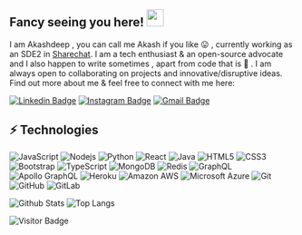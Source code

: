## Fancy seeing you here! <img src="https://raw.githubusercontent.com/aemmadi/aemmadi/master/wave.gif" width="30px">

I am Akashdeep , you can call me Akash if you like :stuck_out_tongue: , currently working as an SDE2 in
[Sharechat](https://sharechat.com/about). I am a tech enthusiast & an open-source advocate and I also happen to write sometimes , apart from code that is :zany_face: . I am always open to collaborating on projects and innovative/disruptive ideas. Find out more about me & feel free to connect with me here:

[![Linkedin Badge](https://img.shields.io/badge/-Akashdeep-blue?style=flat-square&logo=Linkedin&logoColor=white&link=https://www.linkedin.com/in/akashdeep-patra-632428122/)](https://www.linkedin.com/in/akashdeep-patra-632428122/)
[![Instagram Badge](https://img.shields.io/badge/-mr_mornin_star-purple?style=flat-square&logo=instagram&logoColor=white&link=https://www.instagram.com/mr_mornin_star/)](https://www.instagram.com/mr_mornin_star/)
[![Gmail Badge](https://img.shields.io/badge/-adeep8961@gmail.com-c14438?style=flat-square&logo=Gmail&logoColor=white&link=mailto:adeep8961@gmail.com)](mailto:adeep8961@gmail.com)

## ⚡ Technologies

![JavaScript](https://img.shields.io/badge/-JavaScript-black?style=flat-square&logo=javascript)
![Nodejs](https://img.shields.io/badge/-Nodejs-black?style=flat-square&logo=Node.js)
![Python](https://img.shields.io/badge/-Python-black?style=flat-square&logo=Python)
![React](https://img.shields.io/badge/-React-black?style=flat-square&logo=react)
![Java](https://img.shields.io/badge/-java-E34A86?style=flat-square&logo=java)
![HTML5](https://img.shields.io/badge/-HTML5-E34F26?style=flat-square&logo=html5&logoColor=white)
![CSS3](https://img.shields.io/badge/-CSS3-1572B6?style=flat-square&logo=css3)
![Bootstrap](https://img.shields.io/badge/-Bootstrap-563D7C?style=flat-square&logo=bootstrap)
![TypeScript](https://img.shields.io/badge/-TypeScript-007ACC?style=flat-square&logo=typescript)
![MongoDB](https://img.shields.io/badge/-MongoDB-black?style=flat-square&logo=mongodb)
![Redis](https://img.shields.io/badge/-Redis-black?style=flat-square&logo=Redis)
![GraphQL](https://img.shields.io/badge/-GraphQL-E10098?style=flat-square&logo=graphql)
![Apollo GraphQL](https://img.shields.io/badge/-Apollo%20GraphQL-311C87?style=flat-square&logo=apollo-graphql)
![Heroku](https://img.shields.io/badge/-Heroku-430098?style=flat-square&logo=heroku)
![Amazon AWS](https://img.shields.io/badge/Amazon%20AWS-232F3E?style=flat-square&logo=amazon-aws)
![Microsoft Azure](https://img.shields.io/badge/Microsoft%20Azure-232F7E?style=flat-square&logo=microsoft-azure)
![Git](https://img.shields.io/badge/-Git-black?style=flat-square&logo=git)
![GitHub](https://img.shields.io/badge/-GitHub-181717?style=flat-square&logo=github)
![GitLab](https://img.shields.io/badge/-GitLab-FCA121?style=flat-square&logo=gitlab)

![Github Stats](https://github-readme-stats.vercel.app/api?username=Akashdeep-Patra&count_private=true&show_icons=true&include_all_commits=true)
![Top Langs](https://github-readme-stats.vercel.app/api/top-langs/?username=Akashdeep-Patra&hide=TeX&layout=compact)

![Visitor Badge](https://visitor-badge.laobi.icu/badge?page_id=Akashdeep-Patra.Akashdeep-Patra)
